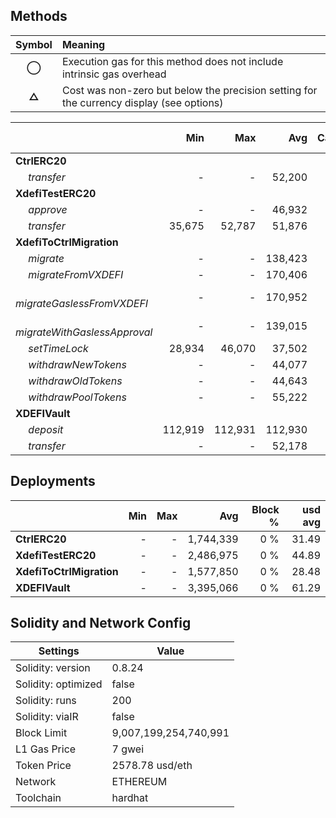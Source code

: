 ## Methods
| **Symbol** | **Meaning**                                                                              |
| :--------: | :--------------------------------------------------------------------------------------- |
|    **◯**   | Execution gas for this method does not include intrinsic gas overhead                    |
|    **△**   | Cost was non-zero but below the precision setting for the currency display (see options) |

|                                     |     Min |     Max |     Avg | Calls | usd avg |
| :---------------------------------- | ------: | ------: | ------: | ----: | ------: |
| **CtrlERC20**                   |         |         |         |       |         |
|        *transfer*                   |       - |       - |  52,200 |    24 |    0.94 |
| **XdefiTestERC20**                  |         |         |         |       |         |
|        *approve*                    |       - |       - |  46,932 |     6 |    0.85 |
|        *transfer*                   |  35,675 |  52,787 |  51,876 |    19 |    0.94 |
| **XdefiToCtrlMigration**            |         |         |         |       |         |
|        *migrate*                    |       - |       - | 138,423 |     5 |    2.50 |
|        *migrateFromVXDEFI*          |       - |       - | 170,406 |     5 |    3.08 |
|        *migrateGaslessFromVXDEFI*   |       - |       - | 170,952 |     5 |    3.09 |
|        *migrateWithGaslessApproval* |       - |       - | 139,015 |     5 |    2.51 |
|        *setTimeLock*                |  28,934 |  46,070 |  37,502 |     2 |    0.68 |
|        *withdrawNewTokens*          |       - |       - |  44,077 |     1 |    0.80 |
|        *withdrawOldTokens*          |       - |       - |  44,643 |     1 |    0.81 |
|        *withdrawPoolTokens*         |       - |       - |  55,222 |     1 |    1.00 |
| **XDEFIVault**                      |         |         |         |       |         |
|        *deposit*                    | 112,919 | 112,931 | 112,930 |    12 |    2.04 |
|        *transfer*                   |       - |       - |  52,178 |     2 |    0.94 |

## Deployments
|                          | Min | Max  |       Avg | Block % | usd avg |
| :----------------------- | --: | ---: | --------: | ------: | ------: |
| **CtrlERC20**        |   - |    - | 1,744,339 |     0 % |   31.49 |
| **XdefiTestERC20**       |   - |    - | 2,486,975 |     0 % |   44.89 |
| **XdefiToCtrlMigration** |   - |    - | 1,577,850 |     0 % |   28.48 |
| **XDEFIVault**           |   - |    - | 3,395,066 |     0 % |   61.29 |

## Solidity and Network Config
| **Settings**        | **Value**             |
| ------------------- | --------------------- |
| Solidity: version   | 0.8.24                |
| Solidity: optimized | false                 |
| Solidity: runs      | 200                   |
| Solidity: viaIR     | false                 |
| Block Limit         | 9,007,199,254,740,991 |
| L1 Gas Price        | 7 gwei                |
| Token Price         | 2578.78 usd/eth       |
| Network             | ETHEREUM              |
| Toolchain           | hardhat               |

